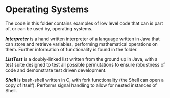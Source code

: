 # Operating Systems

The code in this folder contains examples of low level code that can is part of, or can be used by, operating systems.

***Interpreter*** is a hand written interpreter of a language written in Java that can store and retrieve variables, performing mathematical operations on them. Further information of functionality is found in the folder.

***ListTest*** is a doubly-linked list written from the ground up in Java, with a test suite designed to test all possible permutations to ensure robustness of code and demonstrate test driven development.

***Shell*** is bash-shell written in C, with fork functionality (the Shell can open a copy of itself). Performs signal handling to allow for nested instances of Shell.
